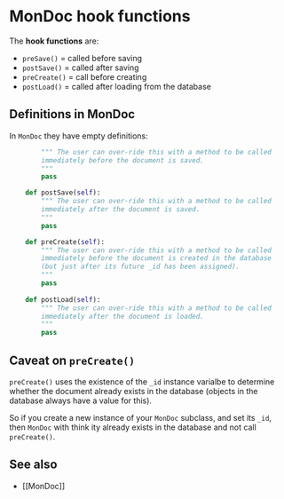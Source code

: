 # MonDoc hook functions

The **hook functions** are:

* `preSave()` = called before saving
* `postSave()` = called after saving
* `preCreate()` = call before creating
* `postLoad()` = called after loading from the database

## Definitions in MonDoc

In `MonDoc` they have empty definitions:

```py    def preSave(self):
        """ The user can over-ride this with a method to be called
        immediately before the document is saved.
        """
        pass

    def postSave(self):
        """ The user can over-ride this with a method to be called
        immediately after the document is saved.
        """
        pass

    def preCreate(self):
        """ The user can over-ride this with a method to be called
        immediately before the document is created in the database
        (but just after its future _id has been assigned).
        """
        pass
    
    def postLoad(self):
        """ The user can over-ride this with a method to be called
        immediately after the document is loaded.
        """
        pass
```

## Caveat on `preCreate()`

`preCreate()` uses the existence of the `_id` instance varialbe to determine whether the document already exists in the database (objects in the database always have a value for this).

So if you create a new instance of your `MonDoc` subclass, and set its `_id`, then `MonDoc` with think ity already exists in the database and not call `preCreate()`.



## See also

* [[MonDoc]]